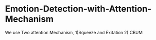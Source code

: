 # Emotion-Detection-with-Attention-Mechanism
We use Two attention Mechanism,
 1)Squeeze and Exitation
 2) CBUM
